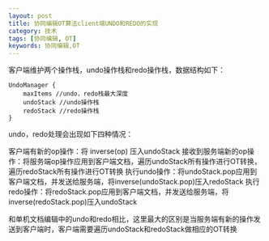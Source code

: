 ```yaml
---
layout: post
title: 协同编辑OT算法client端UNDO和REDO的实现
category: 技术
tags: [协同编辑, OT]
keywords: 协同编辑,OT
---
```


客户端维护两个操作栈，undo操作栈和redo操作栈，数据结构如下：

    UndoManager {
        maxItems //undo，redo栈最大深度
        undoStack //undo操作栈
        redoStack //redo操作栈
    }

undo，redo处理会出现如下四种情况：

客户端有新的op操作：将 inverse(op) 压入undoStack
接收到服务端新的op操作：将服务端op操作应用到客户端文档，遍历undoStack所有操作进行OT转换，遍历redoStack所有操作进行OT转换
执行undo操作：将undoStack.pop应用到客户端文档，并发送给服务端，将inverse(undoStack.pop)压入redoStack
执行redo操作：将redoStack.pop应用到客户端文档，并发送给服务端，将inverse(redoStack.pop)压入undoStack

和单机文档编辑中的undo和redo相比，这里最大的区别是当服务端有新的操作发送到客户端时，客户端需要遍历undoStack和redoStack做相应的OT转换
